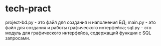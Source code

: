 # tech-pract
project-bd.py - это файл для создания и наполнения БД;
main.py - это файл для создания и работы графического интерфейса;
sql.py - это модуль для графического интерфейса, содержащий функции с SQL запросами.
